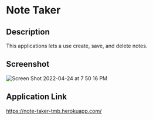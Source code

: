 # Note Taker

## Description
This applications lets a use create, save, and delete notes. 

## Screenshot
![Screen Shot 2022-04-24 at 7 50 16 PM](https://user-images.githubusercontent.com/98363909/165004307-9ba256bd-8527-4db6-9043-1c9ad1a7ccfb.png)

## Application Link
https://note-taker-tmb.herokuapp.com/
